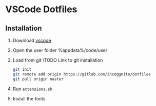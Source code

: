 # VSCode Dotfiles

## Installation

1. Download [vscode](https://code.visualstudio.com/Download)
2. Open the user folder %appdata%/code/user
3. Load from git \\TODO Link to git installation

    ```sh
    git init
    git remote add origin https://gitlab.com/incoggnito/dotfiles
    git pull origin master
    ```

4. Run `extensions.sh`
5. Install the fonts
